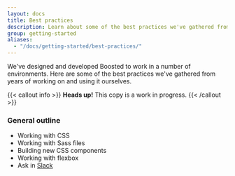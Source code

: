 ```yaml
---
layout: docs
title: Best practices
description: Learn about some of the best practices we've gathered from years of working on and using Boosted.
group: getting-started
aliases:
  - "/docs/getting-started/best-practices/"
---
```


We've designed and developed Boosted to work in a number of environments. Here are some of the best practices we've gathered from years of working on and using it ourselves.

{{< callout info >}}
**Heads up!** This copy is a work in progress.
{{< /callout >}}

### General outline

- Working with CSS
- Working with Sass files
- Building new CSS components
- Working with flexbox
- Ask in [Slack](https://bootstrap-slack.herokuapp.com/)
